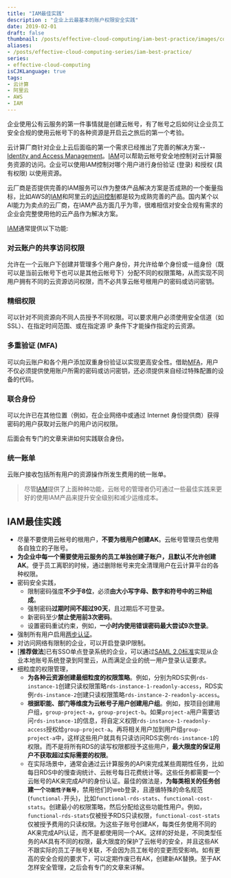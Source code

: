 ```yaml
---
title: "IAM最佳实践"
description : "企业上云最基本的账户权限安全实践"
date: 2019-02-01
draft: false
thumbnail: /posts/effective-cloud-computing/iam-best-practice/images/cover.jpg
aliases:
- /posts/effective-cloud-computing-series/iam-best-practice/
series:
- effective-cloud-computing
isCJKLanguage: true
tags:
- 云计算
- 阿里云
- AWS
- IAM
---
```

企业使用公有云服务的第一件事情就是创建云帐号，有了帐号之后如何让企业员工安全合规的使用云帐号下的各种资源是开启云之旅后的第一个考验。

云计算厂商针对企业上云后面临的第一个需求已经推出了完善的解决方案--[Identity and Access Management][iam]。[IAM][iam]可以帮助云帐号安全地控制对云计算服务资源的访问。企业可以使用IAM控制对哪个用户进行身份验证 (登录) 和授权 (具有权限) 以使用资源。

云厂商是否提供完善的IAM服务可以作为整体产品解决方案是否成熟的一个衡量指标，比如AWS的[IAM][aws-iam]和阿里云的[访问控制][aliyun-ram]都是较为成熟完善的产品。国内某个以AI能力为卖点的云厂商，在IAM产品方面几乎为零，很难相信对安全合规有需求的企业会完整使用他的云产品作为解决方案。

<!--more-->
[IAM][iam]通常提供以下功能:

### 对云账户的共享访问权限
允许在一个云账户下创建并管理多个用户身份，并允许给单个身份或一组身份（既可以是当前云帐号下也可以是其他云帐号下）分配不同的权限策略，从而实现不同用户拥有不同的云资源访问权限，而不必共享云帐号根用户的密码或访问密钥。

### 精细权限
可以针对不同资源向不同人员授予不同权限。可以要求用户必须使用安全信道（如 SSL）、在指定时间范围、或在指定源 IP 条件下才能操作指定的云资源。

### 多重验证 (MFA)
可以向云账户和各个用户添加双重身份验证以实现更高安全性。借助[MFA][mfa]，用户不仅必须提供使用账户所需的密码或访问密钥，还必须提供来自经过特殊配置的设备的代码。

### 联合身份
可以允许已在其他位置（例如，在企业网络中或通过 Internet 身份提供商）获得密码的用户获取对云账户的用户访问权限。

后面会有专门的文章来讲如何实践联合身份。

### 统一账单
云账户接收包括所有用户的资源操作所发生费用的统一账单。

> 尽管[IAM][iam]提供了上面种种功能，云帐号的管理者仍可通过一些最佳实践来更好的使用IAM产品来提升安全级别和减少运维成本。

## IAM最佳实践

- 尽量不要使用云帐号的根用户，**不要为根用户创建AK**。云帐号管理员也使用各自独立的子账号。
- **为企业中每一个需要使用云服务的员工单独创建子账户，且默认不允许创建AK**。便于员工离职的时候，通过删除帐号来完全清理用户在云计算平台的各种权限。
- 密码安全实践，
  - 限制密码强度**不少于8位**，必须**由大小写字母、数字和符号中的三种组成**。
  - 强制密码**过期时间不超过90天**，且过期后不可登录。
  - 新密码至少**禁止使用前3次密码**。
  - 设置密码重试约束，例如，**一小时内使用错误密码最大尝试9次登录**。
- 强制所有用户启用[两步认证][mfa]。
- 对访问网络有限制的企业，可以开启登录IP限制。
- [**推荐做法**]已有SSO单点登录系统的企业，可以通过[SAML 2.0标准][saml-2.0]实现从企业本地账号系统登录到阿里云，从而满足企业的统一用户登录认证要求。
- 细粒度的权限管理，
  - **为各种云资源创建最细粒度的权限策略**。例如，分别为RDS实例`rds-instance-1`创建只读权限策略`rds-instance-1-readonly-access`，RDS实例`rds-instance-2`创建只读权限策略`rds-instance-2-readonly-access`。
  - **根据职能、部门等维度为云帐号子用户创建用户组**。例如，按项目创建用户组，`group-project-a`，`group-project-b`。如果`project-a`用户需要访问`rds-instance-1`的信息，将自定义权限`rds-instance-1-readonly-access`授权给`group-project-a`。再将相关用户加到用户组`group-project-a`中，这样这些用户就具有只读访问RDS实例`rds-instance-1`的权限。而不是将所有RDS的读写权限都授予这些用户，**最大限度的保证用户不获取超过实际需要的权限**。
  - 在实际场景中，通常会通过云计算服务的API来完成某些周期性任务，比如每日RDS中的慢查询统计、云帐号每日花费统计等。这些任务都需要一个云帐号的AK来完成API的身份认证。最佳的做法是，**为每类相关的任务创建一个`功能性子账号`**，禁用他们的web登录，且遵循特殊的命名规范(`functional-`开头)，比如`functional-rds-stats`、`functional-cost-stats`。创建最小的权限策略，然后分配给这些功能性用户。例如，`functional-rds-stats`仅被授予RDS只读权限，`functional-cost-stats`仅被授予费用的只读权限。为这些子账号创建AK，每类任务使用不同的AK来完成API认证，而不是都使用同一个AK。这样的好处是，不同类型任务的AK具有不同的权限，最大限度的保护了云帐号的安全，并且这些AK不跟实际的员工子账号关联，不会因为员工帐号的变更而受影响。如有更高的安全合规的要求下，可以定期作废已有AK，创建新AK替换。至于AK怎样安全管理，之后会有专门的文章来详解。

[iam]: https://en.wikipedia.org/wiki/Identity_management
[aws-iam]: https://docs.aws.amazon.com/zh_cn/IAM/latest/UserGuide/introduction.html
[aliyun-ram]: https://help.aliyun.com/document_detail/28627.html
[mfa]: https://en.wikipedia.org/wiki/Multi-factor_authentication
[saml-2.0]: https://en.wikipedia.org/wiki/SAML_2.0
